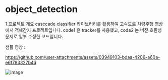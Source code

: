 # object_detection
1.프로젝트 개요
casccade classifier 라이브러리를 활용하여 고속도로 차량주행 영상에서 객체감지 프로젝트입니다.
code1 은 tracker를 사용했고, code2 는 버전 호환성문제로 일부 수정한 코드입니다. 


샘플 영상 : 

https://github.com/user-attachments/assets/03949103-bdaa-4206-a60a-e6f783327b4d

![image](https://github.com/user-attachments/assets/6ebd4e69-fd7d-4e95-9e48-111dfcf5bf1c)
